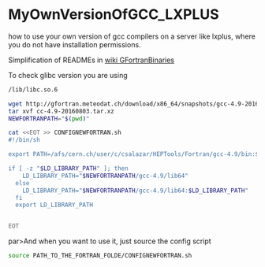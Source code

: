 # MyOwnVersionOfGCC_LXPLUS
how to use your own version of gcc compilers on a server like lxplus, where you do not have installation permissions.

<par>Simplification of READMEs in [wiki GFortranBinaries](https://gcc.gnu.org/wiki/GFortranBinaries) </par>

<par> To check glibc version you are using</par>

```bash
/lib/libc.so.6
```

<par></par>

```bash
wget http://gfortran.meteodat.ch/download/x86_64/snapshots/gcc-4.9-20160803.tar.xz
tar xvf cc-4.9-20160803.tar.xz
NEWFORTRANPATH="$(pwd)"

cat <<EOT >> CONFIGNEWFORTRAN.sh 
#!/bin/sh

export PATH=/afs/cern.ch/user/c/csalazar/HEPTools/Fortran/gcc-4.9/bin:$PATH

if [ -z "$LD_LIBRARY_PATH" ]; then
    LD_LIBRARY_PATH="$NEWFORTRANPATH/gcc-4.9/lib64"
  else
    LD_LIBRARY_PATH="$NEWFORTRANPATH/gcc-4.9/lib64:$LD_LIBRARY_PATH"
  fi
  export LD_LIBRARY_PATH


EOT
```
par>And when you want to use it, just source the config script</par>


```bash
source PATH_TO_THE_FORTRAN_FOLDE/CONFIGNEWFORTRAN.sh 

```
